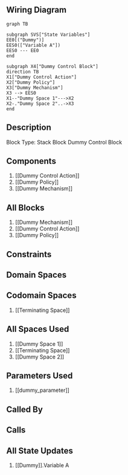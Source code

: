 ## Wiring Diagram

```mermaid
graph TB

subgraph SVS["State Variables"]
EE0[("Dummy")]
EES0(["Variable A"])
EES0 --- EE0
end

subgraph X4["Dummy Control Block"]
direction TB
X1["Dummy Control Action"]
X2["Dummy Policy"]
X3["Dummy Mechanism"]
X3 --> EES0
X1--"Dummy Space 1"--->X2
X2-."Dummy Space 2"..->X3
end
```

## Description

Block Type: Stack Block
Dummy Control Block
## Components
1. [[Dummy Control Action]]
2. [[Dummy Policy]]
3. [[Dummy Mechanism]]

## All Blocks
1. [[Dummy Mechanism]]
2. [[Dummy Control Action]]
3. [[Dummy Policy]]

## Constraints

## Domain Spaces

## Codomain Spaces
1. [[Terminating Space]]

## All Spaces Used
1. [[Dummy Space 1]]
2. [[Terminating Space]]
3. [[Dummy Space 2]]

## Parameters Used
1. [[dummy_parameter]]

## Called By

## Calls

## All State Updates
1. [[Dummy]].Variable A

